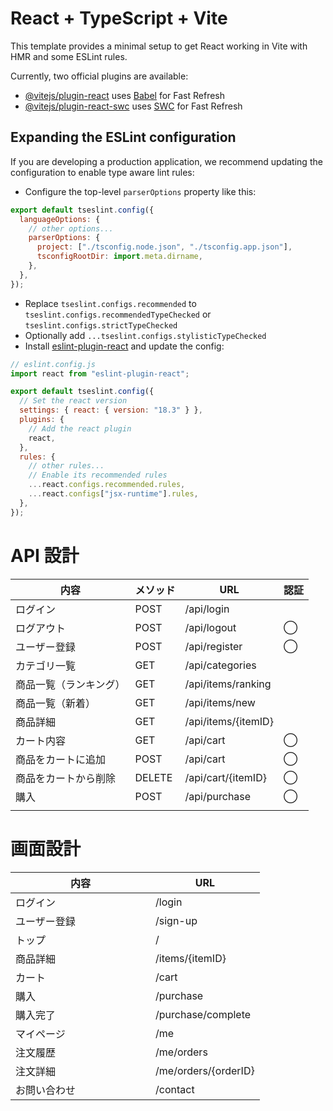 # React + TypeScript + Vite

This template provides a minimal setup to get React working in Vite with HMR and some ESLint rules.

Currently, two official plugins are available:

- [@vitejs/plugin-react](https://github.com/vitejs/vite-plugin-react/blob/main/packages/plugin-react/README.md) uses [Babel](https://babeljs.io/) for Fast Refresh
- [@vitejs/plugin-react-swc](https://github.com/vitejs/vite-plugin-react-swc) uses [SWC](https://swc.rs/) for Fast Refresh

## Expanding the ESLint configuration

If you are developing a production application, we recommend updating the configuration to enable type aware lint rules:

- Configure the top-level `parserOptions` property like this:

```js
export default tseslint.config({
  languageOptions: {
    // other options...
    parserOptions: {
      project: ["./tsconfig.node.json", "./tsconfig.app.json"],
      tsconfigRootDir: import.meta.dirname,
    },
  },
});
```

- Replace `tseslint.configs.recommended` to `tseslint.configs.recommendedTypeChecked` or `tseslint.configs.strictTypeChecked`
- Optionally add `...tseslint.configs.stylisticTypeChecked`
- Install [eslint-plugin-react](https://github.com/jsx-eslint/eslint-plugin-react) and update the config:

```js
// eslint.config.js
import react from "eslint-plugin-react";

export default tseslint.config({
  // Set the react version
  settings: { react: { version: "18.3" } },
  plugins: {
    // Add the react plugin
    react,
  },
  rules: {
    // other rules...
    // Enable its recommended rules
    ...react.configs.recommended.rules,
    ...react.configs["jsx-runtime"].rules,
  },
});
```

# API 設計

| 内容                   | メソッド | URL                 | 認証 |
| ---------------------- | -------- | ------------------- | ---- |
| ログイン               | POST     | /api/login          |      |
| ログアウト             | POST     | /api/logout         | ◯    |
| ユーザー登録           | POST     | /api/register       | ◯    |
| カテゴリ一覧           | GET      | /api/categories     |      |
| 商品一覧（ランキング） | GET      | /api/items/ranking  |      |
| 商品一覧（新着）       | GET      | /api/items/new      |      |
| 商品詳細               | GET      | /api/items/{itemID} |      |
| カート内容             | GET      | /api/cart           | ◯    |
| 商品をカートに追加     | POST     | /api/cart           | ◯    |
| 商品をカートから削除   | DELETE   | /api/cart/{itemID}  | ◯    |
| 購入                   | POST     | /api/purchase       | ◯    |
|                        |          |                     |      |

# 画面設計

| 内容                       | URL                  |
| -------------------------- | -------------------- |
| ログイン　　　　　　　　　 | /login               |
| ユーザー登録　　　　　     | /sign-up             |
| トップ                     | /                    |
| 商品詳細                   | /items/{itemID}      |
| カート                     | /cart                |
| 購入                       | /purchase            |
| 購入完了                   | /purchase/complete   |
| マイページ                 | /me                  |
| 注文履歴                   | /me/orders           |
| 注文詳細                   | /me/orders/{orderID} |
| お問い合わせ               | /contact             |

